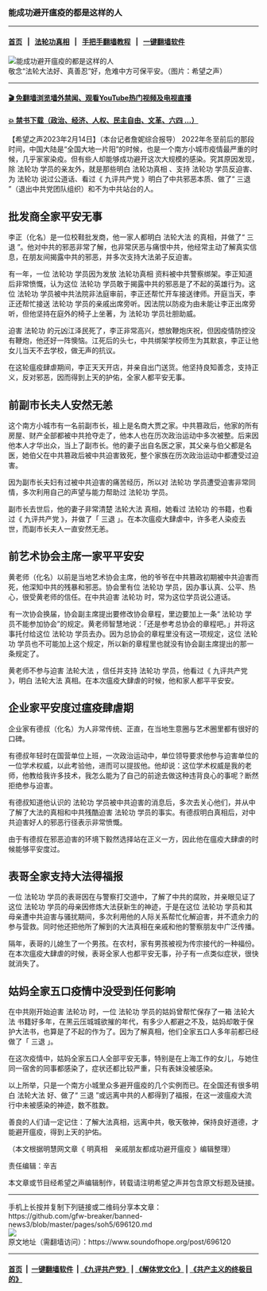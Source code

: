 ### 能成功避开瘟疫的都是这样的人
------------------------

#### [首页](https://github.com/gfw-breaker/banned-news3/blob/master/README.md) &nbsp;&nbsp;|&nbsp;&nbsp; [法轮功真相](https://github.com/begood0513/basic/blob/master/README.md)  &nbsp;&nbsp;|&nbsp;&nbsp; [手把手翻墙教程](https://github.com/gfw-breaker/guides/wiki)  &nbsp;&nbsp;|&nbsp;&nbsp; [一键翻墙软件](https://github.com/gfw-breaker/nogfw/blob/master/README.md)  



<div><img alt="能成功避开瘟疫的都是这样的人" src="https://img.soundofhope.org/2023-02/1676399773088.jpg"/>
<br/><figcaption class="caption">
 敬念“法轮大法好、真善忍”好，危难中方可保平安。（图片：希望之声）
</figcaption></div><hr/>

#### [ 🎬  免翻墙浏览墙外禁闻、观看YouTube热门视频及电视直播](https://github.com/gfw-breaker/HelloWorld)

#### [ 💥  禁书下载（政治、经济、人权、民主自由、文革、六四 ...）](https://github.com/gfw-breaker/books/blob/master/README.md)

<div><div class="Content__Wrapper sc-1bvya0-0 elmmKw article_body" data-checkusr="" itemprop="articleBody">
 <div id="post_place_1">
 </div>
 <p class="meta-top">
  <span class="meta">
   【希望之声2023年2月14日】（本台记者詹妮综合报导）
  </span>
  2022年冬至前后的那段时间，中国大陆是“全国大地一片阳”的时候，也是一个南方小城市疫情最严重的时候，几乎家家染疫。但有些人却能够成功避开这次大规模的感染。究其原因发现，除
  <ok href="/term/968">
   法轮功
  </ok>
  学员的亲友外，就是那些明白
  <ok href="/term/8772">
   法轮功真相
  </ok>
  、支持
  <ok href="/term/968">
   法轮功
  </ok>
  学员反迫害、为
  <ok href="/term/968">
   法轮功
  </ok>
  说过公道话、看过《
  <ok href="/term/10278">
   九评共产党
  </ok>
  》明白了中共邪恶本质、做了“
  <ok href="/term/10938">
   三退
  </ok>
  ”（退出中共党团队组织）和不为中共站台的人。
 </p>
 <h2>
  批发商全家平安无事
 </h2>
 <p>
  李正（化名）是一位校鞋批发商，他一家人都明白
  <ok href="/term/8055">
   法轮大法
  </ok>
  的真相，并做了“
  <ok href="/term/10938">
   三退
  </ok>
  ”。他对中共的邪恶非常了解，也非常厌恶与痛恨中共，他经常主动了解真实信息，在朋友间揭露中共的邪恶，并多次支持大法弟子反迫害。
 </p>
 <p>
  有一年，一位
  <ok href="/term/968">
   法轮功
  </ok>
  学员因为发放
  <ok href="/term/8772">
   法轮功真相
  </ok>
  资料被中共警察绑架。李正知道后非常愤慨，认为这位
  <ok href="/term/968">
   法轮功
  </ok>
  学员敢于揭露中共的邪恶是了不起的英雄行为。这位
  <ok href="/term/968">
   法轮功
  </ok>
  学员被中共法院非法庭审前，李正还帮忙开车接送律师。开庭当天，李正还帮忙接送
  <ok href="/term/968">
   法轮功
  </ok>
  学员的亲戚出席旁听。因法院以防疫为由未能让李正出席旁听，但他坚持在庭外的椅子上坐著，为
  <ok href="/term/968">
   法轮功
  </ok>
  学员壮胆助威。
 </p>
 <p>
  迫害
  <ok href="/term/968">
   法轮功
  </ok>
  的元凶江泽民死了，李正非常高兴，想放鞭炮庆祝，但因疫情防控没有鞭炮，他还好一阵懊恼。江死后的头七，中共绑架学校师生为其默哀，李正让他女儿当天不去学校，做无声的抗议。
 </p>
 <p>
  在这轮瘟疫肆虐期间，李正天天开店，并亲自出门送货。他坚持良知善念，支持正义，反对邪恶，因而得到上天的护佑，全家人都平安无事。
 </p>
 <h2>
  前副市长夫人安然无恙
 </h2>
 <p>
  这个南方小城市有一名前副市长，祖上是名商大贾之家。中共篡政后，他家的所有房屋、财产全部都被中共抢夺走了，他本人也在历次政治运动中多次被整。后来因他本人才华出众，当上了副市长。他的妻子出自名医之家，其父亲与伯父都是名医，她伯父在中共篡政后被中共迫害致死，整个家族在历次政治运动中都遭受过迫害。
 </p>
 <p>
  因为副市长夫妇有过被中共迫害的痛苦经历，所以对
  <ok href="/term/968">
   法轮功
  </ok>
  学员遭受迫害非常同情，多次利用自己的声望与能力帮助过
  <ok href="/term/968">
   法轮功
  </ok>
  学员。
 </p>
 <p>
  副市长去世后，他的妻子非常清楚
  <ok href="/term/8055">
   法轮大法
  </ok>
  真相，她看过
  <ok href="/term/968">
   法轮功
  </ok>
  的书籍，也看过《
  <ok href="/term/10278">
   九评共产党
  </ok>
  》，并做了「
  <ok href="/term/10938">
   三退
  </ok>
  」。在本次瘟疫大肆虐中，许多老人染疫去世，而副市长夫人一直安然无恙。
 </p>
 <h2>
  前艺术协会主席一家平平安安
 </h2>
 <p>
  黄老师（化名）以前是当地艺术协会主席，他的爷爷在中共篡政初期被中共迫害而死，他深知中共的残暴和邪恶。协会里有位
  <ok href="/term/968">
   法轮功
  </ok>
  学员，因办事认真、公平、热心，很受黄老师的信任。在中共迫害
  <ok href="/term/968">
   法轮功
  </ok>
  时，常为这位学员说公道话。
 </p>
 <p>
  有一次协会换届，协会副主席提出要修改协会章程，里边要加上一条“
  <ok href="/term/968">
   法轮功
  </ok>
  学员不能参加协会”的规定。黄老师智慧地说：「还是参考总协会的章程吧。」并将这事托付给这位
  <ok href="/term/968">
   法轮功
  </ok>
  学员去办。因为总协会的章程里没有这一项规定，这位
  <ok href="/term/968">
   法轮功
  </ok>
  学员也不可能加上这个规定，所以新的章程里也就没有协会副主席提出的那一条规定了。
 </p>
 <p>
  黄老师不参与迫害
  <ok href="/term/8055">
   法轮大法
  </ok>
  ，信任并支持
  <ok href="/term/968">
   法轮功
  </ok>
  学员，他看过《
  <ok href="/term/10278">
   九评共产党
  </ok>
  》，明白
  <ok href="/term/8055">
   法轮大法
  </ok>
  真相。在本次瘟疫大肆虐的时候，他和家人都平平安安。
 </p>
 <h2>
  企业家平安度过瘟疫肆虐期
 </h2>
 <p>
  企业家有德叔（化名）为人非常传统、正直，在当地生意圈与艺术圈里都有很好的口碑。
 </p>
 <p>
  有德叔年轻时在国营单位上班，一次政治运动中，单位领导要求他参与迫害单位的一位学术权威，以此考验他，进而可以提拔他。他却说：这位学术权威是我的老师，他教给我许多技术，我怎么能为了自己的前途去做这种违背良心的事呢？断然拒绝参与迫害。
 </p>
 <p>
  有德叔知道他认识的
  <ok href="/term/968">
   法轮功
  </ok>
  学员被中共迫害的消息后，多次去关心他们，并从中了解了大法的真相和中共残酷迫害
  <ok href="/term/968">
   法轮功
  </ok>
  学员的事实。有德叔明白真相后，对中共迫害好人的邪恶行径表示非常愤慨。
 </p>
 <p>
  由于有德叔在邪恶迫害的环境下毅然选择站在正义一方，因此他在瘟疫大肆虐的时候能够平安度过。
 </p>
 <h2>
  表哥全家支持大法得福报
 </h2>
 <p>
  一位
  <ok href="/term/968">
   法轮功
  </ok>
  学员的表哥因在与警察打交道中，了解了中共的腐败，并亲眼见证了这位
  <ok href="/term/968">
   法轮功
  </ok>
  学员的母亲因修炼大法获新生的神迹，于是在这位
  <ok href="/term/968">
   法轮功
  </ok>
  学员和其母亲遭中共迫害与骚扰期间，多次利用他的人际关系帮忙化解迫害，并不遗余力的参与营救。同时他还把他所了解到的大法真相在亲戚和他的警察朋友中广泛传播。
 </p>
 <p>
  隔年，表哥的儿媳生了一个男孩。在农村，家有男孩被视为传宗接代的一种福份。在本次瘟疫大肆虐的时候，表哥全家人也都平安无事，孙子有一点类似症状，很快就消失了。
 </p>
 <h2>
  姑妈全家五口疫情中没受到任何影响
 </h2>
 <p>
  在中共刚开始迫害
  <ok href="/term/968">
   法轮功
  </ok>
  时，一位
  <ok href="/term/968">
   法轮功
  </ok>
  学员的姑妈曾帮忙保存了一箱
  <ok href="/term/8055">
   法轮大法
  </ok>
  书籍好多年，在黑云压城城欲摧的年代，有多少人都避之不及，姑妈却敢于保护大法书，也算是了不起的作为了。因为了解真相，他们全家五口人多年前都已经做了「
  <ok href="/term/10938">
   三退
  </ok>
  」。
 </p>
 <p>
  在这次疫情中，姑妈全家五口人全部平安无事，特别是在上海工作的女儿，与她住同一宿舍的同事都感染了，症状还都比较严重，只有表妹没被感染。
 </p>
 <p>
  以上所举，只是一个南方小城里众多避开瘟疫的几个实例而已。在全国还有很多明白
  <ok href="/term/8055">
   法轮大法
  </ok>
  好、做了“
  <ok href="/term/10938">
   三退
  </ok>
  ”或远离中共的人都得到了福报，在这一波瘟疫大流行中未被感染的神迹，数不胜数。
 </p>
 <p>
  善良的人们请一定记住：了解大法真相，远离中共，敬天敬神，保持良好道德，才能避开瘟疫，得到上天的护佑。
 </p>
 <p>
  （本文根据明慧网文章《
  <ok href="https://big5.minghui.org/mh/articles/2023/2/14/%E6%98%8E%E7%9C%9F%E7%9B%B8-%E8%A6%AA%E6%88%9A%E6%9C%8B%E5%8F%8B%E9%83%BD%E6%88%90%E5%8A%9F%E9%81%BF%E9%96%8B%E7%98%9F%E7%96%AB-456767.html">
   明真相　亲戚朋友都成功避开瘟疫
  </ok>
  》编辑整理）
 </p>
 <p class="meta-btm">
  责任编辑：辛吉
 </p>
 <p class="meta-btm">
  本文章或节目经希望之声编辑制作，转载请注明希望之声并包含原文标题及链接。
 </p>
</div>
</div>
<hr/>
手机上长按并复制下列链接或二维码分享本文章：<br/>
https://github.com/gfw-breaker/banned-news3/blob/master/pages/soh5/696120.md <br/>
<a href='https://github.com/gfw-breaker/banned-news3/blob/master/pages/soh5/696120.md'><img src='https://github.com/gfw-breaker/banned-news3/blob/master/pages/soh5/696120.md.png'/></a> <br/>
原文地址（需翻墙访问）：https://www.soundofhope.org/post/696120


------------------------
#### [首页](https://github.com/gfw-breaker/banned-news3/blob/master/README.md) &nbsp;|&nbsp; [一键翻墙软件](https://github.com/gfw-breaker/nogfw/blob/master/README.md) &nbsp;| [《九评共产党》](https://github.com/gfw-breaker/9ping.md/blob/master/README.md#九评之一评共产党是什么) | [《解体党文化》](https://github.com/gfw-breaker/jtdwh.md/blob/master/README.md) | [《共产主义的终极目的》](https://github.com/gfw-breaker/gczydzjmd.md/blob/master/README.md)


<img src='http://gfw-breaker.win/banned-news3/pages/soh5/696120.md' width='0px' height='0px'/>